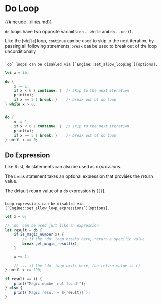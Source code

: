 Do Loop
=======

{{#include ../links.md}}

`do` loops have two opposite variants: `do` ... `while` and `do` ... `until`.

Like the [`while`] loop, `continue` can be used to skip to the next iteration, by-passing all
following statements; `break` can be used to break out of the loop unconditionally.

~~~admonish tip.small "Tip: Disable `do` loops"

`do` loops can be disabled via [`Engine::set_allow_looping`][options].
~~~

```rust
let x = 10;

do {
    x -= 1;
    if x < 6 { continue; }  // skip to the next iteration
    print(x);
    if x == 5 { break; }    // break out of do loop
} while x > 0;


do {
    x -= 1;
    if x < 6 { continue; }  // skip to the next iteration
    print(x);
    if x == 5 { break; }    // break out of do loop
} until x == 0;
```


Do Expression
-------------

Like Rust, `do` statements can also be used as _expressions_.

The `break` statement takes an optional expression that provides the return value.

The default return value of a `do` expression is [`()`].

~~~admonish tip.small "Tip: Disable all loop expressions"

Loop expressions can be disabled via [`Engine::set_allow_loop_expressions`][options].
~~~

```js
let x = 0;

// 'do' can be used just like an expression
let result = do {
    if is_magic_number(x) {
        // if the 'do' loop breaks here, return a specific value
        break get_magic_result(x);
    }

    x += 1;

    // ... if the 'do' loop exits here, the return value is ()
} until x >= 100;

if result == () {
    print("Magic number not found!");
} else {
    print(`Magic result = ${result}!`);
}
```
